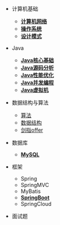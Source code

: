 * 计算机基础
    * [**计算机网络**](docs/计算机网络/README.md)
    * [**操作系统**](docs/计算机网络/README.md)
    * [**设计模式**](docs/设计模式/README.md)
  
* Java
    * [**Java核心基础**](docs/Java核心基础/README.md)
    * [**Java源码分析**](docs/Java源码分析/README.md)
    * [**Java性能优化**](docs/Java性能优化/README.md)
    * [**Java并发编程**](docs/Java并发编程/README.md)
    * [**Java虚拟机**](docs/JVM虚拟机/README.md)
    
* 数据结构与算法
    * [算法](docs/算法/常用算法.md)
    * [数据结构](docs/算法/常用算法.md)
    * [剑指offer](docs/算法/剑指offer题解.md)
    
* 数据库
    * [**MySQL**](docs/MySQL/README.md)
  
* 框架
    * Spring
    * SpringMVC
    * MyBatis
    * [**SpringBoot**](docs/SpringBoot/README.md)
    * SpringCloud
    
* 面试题
    

